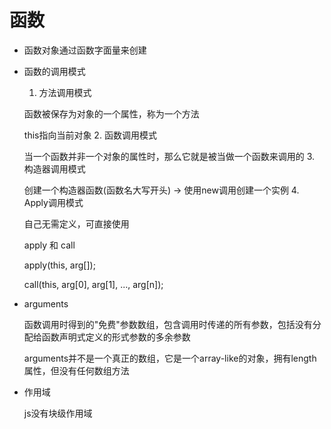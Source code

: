 # 函数

- 函数对象通过函数字面量来创建
- 函数的调用模式
  1. 方法调用模式  

    函数被保存为对象的一个属性，称为一个方法  

    this指向当前对象
  2. 函数调用模式  

    当一个函数并非一个对象的属性时，那么它就是被当做一个函数来调用的
  3. 构造器调用模式  

    创建一个构造器函数(函数名大写开头) -> 使用new调用创建一个实例
  4. Apply调用模式  

    自己无需定义，可直接使用  

    apply 和 call   

    apply(this, arg[]);  

    call(this, arg[0], arg[1], ..., arg[n]);

- arguments   

  函数调用时得到的"免费"参数数组，包含调用时传递的所有参数，包括没有分配给函数声明式定义的形式参数的多余参数  

  arguments并不是一个真正的数组，它是一个array-like的对象，拥有length属性，但没有任何数组方法

- 作用域  

  js没有块级作用域
  